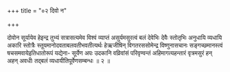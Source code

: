 +++
title = "०२ दिवो न"

+++

दोवोन सूर्यायेव हेइन्द्र तुभ्यं सत्रासत्यमेव विश्वं व्याप्तं असुर्यमसुरत्वं बलं देवेभिः देवैः स्तोतृभिः अनुधायि व्यधायि अकारि स्तोत्रैः स्तूयमानोदवताबलवतीभवतीत्यर्थः हेऋजीषिन् विगतरससोमेन्द्र विष्णुनासचानः सङ्गच्छमानस्त्वं षचसमवायेइतिधातोरूपं यद्येना- सूर्येण अपः उदकानि वव्रिवांसं परिवृण्वन्तं अहिमागत्यहन्तारं वृत्रमसुरं हन् अहन् अवधीः तद्बलं व्यधायीतिपूर्वेणसम्बन्धः ॥ २ ॥